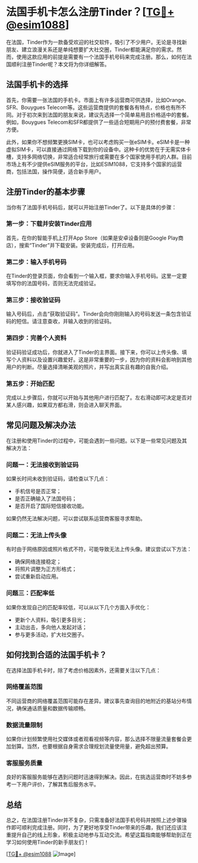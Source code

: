 # 法国手机卡怎么注册Tinder？[[TG💪+ @esim1088](https://t.me/s/esim1088)]

在法国，Tinder作为一款备受欢迎的社交软件，吸引了不少用户。无论是寻找新朋友、建立浪漫关系还是单纯想要扩大社交圈，Tinder都能满足你的需求。然而，使用这款应用的前提是需要有一个法国手机号码来完成注册。那么，如何在法国顺利注册Tinder呢？本文将为你详细解答。

## 法国手机卡的选择

首先，你需要一张法国的手机卡。市面上有许多运营商可供选择，比如Orange、SFR、Bouygues Telecom等。这些运营商提供的套餐各有特点，价格也有所不同。对于初次来到法国的朋友来说，建议先选择一个简单易用且价格适中的套餐。例如，Bouygues Telecom和SFR都提供了一些适合短期用户的预付费套餐，非常方便。

此外，如果你不想频繁更换SIM卡，也可以考虑购买一张eSIM卡。eSIM卡是一种虚拟SIM卡，可以直接通过网络下载到你的设备中。这种卡的优势在于无需实体卡槽，支持多网络切换，非常适合经常旅行或需要在多个国家使用手机的人群。目前市场上有不少提供eSIM服务的平台，比如ESIM1088，它支持多个国家的运营商，包括法国，操作简便，适合新手用户。

## 注册Tinder的基本步骤

当你有了法国手机号码后，就可以开始注册Tinder了。以下是具体的步骤：

### 第一步：下载并安装Tinder应用

首先，在你的智能手机上打开App Store（如果是安卓设备则是Google Play商店），搜索“Tinder”并下载安装。安装完成后，打开应用。

### 第二步：输入手机号码

在Tinder的登录页面，你会看到一个输入框，要求你输入手机号码。这里一定要填写你的法国号码，否则无法完成验证。

### 第三步：接收验证码

输入号码后，点击“获取验证码”。Tinder会向你刚刚输入的号码发送一条包含验证码的短信。请注意查收，并输入收到的验证码。

### 第四步：完善个人资料

验证码验证成功后，你就进入了Tinder的主界面。接下来，你可以上传头像、填写个人资料以及设置兴趣爱好。这是非常重要的一步，因为你的资料会影响到其他用户的判断。尽量选择清晰美观的照片，并写出真实且有趣的自我介绍。

### 第五步：开始匹配

完成以上步骤后，你就可以开始与其他用户进行匹配了。左右滑动即可决定是否对某人感兴趣，如果双方都右滑，则会进入聊天界面。

## 常见问题及解决办法

在注册和使用Tinder的过程中，可能会遇到一些问题。以下是一些常见问题及其解决方法：

### 问题一：无法接收到验证码

如果长时间未收到验证码，请检查以下几点：
- 手机信号是否正常；
- 是否正确输入了法国号码；
- 是否开启了国际短信接收功能。

如果仍然无法解决问题，可以尝试联系运营商客服寻求帮助。

### 问题二：无法上传头像

有时由于网络原因或照片格式不符，可能导致无法上传头像。建议尝试以下方法：
- 确保网络连接稳定；
- 将照片调整为正方形格式；
- 尝试重新启动应用。

### 问题三：匹配率低

如果你发现自己的匹配率较低，可以从以下几个方面入手优化：
- 更新个人资料，吸引更多目光；
- 主动出击，多向他人发起对话；
- 参与更多活动，扩大社交圈子。

## 如何找到合适的法国手机卡？

在选择法国手机卡时，除了考虑价格因素外，还需要关注以下几点：

### 网络覆盖范围

不同运营商的网络覆盖范围可能存在差异。建议事先查询目的地附近的基站分布情况，确保通话质量和数据传输顺畅。

### 数据流量限制

如果你计划频繁使用社交媒体或者观看视频等内容，那么选择不限量流量套餐会更加划算。当然，也要根据自身需求合理规划流量使用量，避免超出预算。

### 客服服务质量

良好的客服服务能够在遇到问题时迅速得到解决。因此，在挑选运营商时不妨多参考一下用户评价，了解其售后服务水平。

## 总结

总之，在法国注册Tinder并不复杂，只需准备好法国手机号码并按照上述步骤操作即可顺利完成注册。同时，为了更好地享受Tinder带来的乐趣，我们还应该注重提升自己的线上形象，积极主动地参与互动交流。希望这篇指南能够帮助到正在学习如何使用Tinder的新手朋友们！

[[TG💪+ @esim1088](https://t.me/s/esim1088) ![Image](https://i.postimg.cc/4NQfJmqS/Snipaste-2025-05-13-00-14-12.png)]